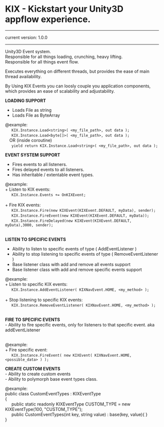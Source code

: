 # KIX - Kickstart your Unity3D appflow experience.
  ------------------------------------------------------------------------------
 current version: 1.0.0
<br />

   ------------------------------------------------------------------------------
   Unity3D Event system.<br />
   Responsible for all things loading, crunching, heavy lifting.<br />
   Responsible for all things event flow.
  
   Executes everything on different threads, but provides the ease
   of main thread availability.
  
   By Using KIX Events you can loosly couple you application components,
   which provides an ease of scalability and adjustability.
 
 
**LOADING SUPPORT**
   - Loads File as string
   - Loads File as ByteArray
  
 
   @example:<br />
   &ensp;&ensp;&ensp;```KIX.Instance.Load<string>( <my_file_path>, out data );```<br />
   &ensp;&ensp;&ensp;```KIX.Instance.Load<byte[]>( <my_file_path>, out data );```<br />
   &ensp;&ensp;OR (inside coroutine)<br />
   &ensp;&ensp;&ensp;```yield return KIX.Instance.Load<string>( <my_file_path>, out data );```<br />
 
**EVENT SYSTEM SUPPORT**
   - Fires events to all listeners.
   - Fires delayed events to all listeners.
   - Has inheritable / extentable event types.
  
  @example:<br />
    + Listen to KIX events:<br />
   &ensp;&ensp;&ensp;```KIX.Instance.Events += OnKIXEvent;```<br /><br />
    + Fire KIX events:<br />
    &ensp;&ensp;&ensp;```KIX.Instance.Fire(new KIXEvent(KIXEvent.DEFAULT, myData), sender);```<br />
    &ensp;&ensp;&ensp;```KIX.Instance.FireEvent(new KIXEvent(KIXEvent.DEFAULT, myData));```<br />
    &ensp;&ensp;&ensp;```KIX.Instance.FireDelayed(new KIXEvent(KIXEvent.DEFAULT, myData),3000, sender);```<br /><br />
     
       
**LISTEN TO SPECIFIC EVENTS**
   - Ability to listen to specific events of type ( AddEventListener )
   - Ability to stop listening to specific events of type ( RemoveEventListener )
   - Base listener class with add and remove all events support
   - Base listener class with add and remove specific events support
  
   @example:<br />
    + Listen to specific KIX events:<br />
    &ensp;&ensp;&ensp;```KIX.Instance.AddEventListener( KIXNavEvent.HOME, <my_method> );```<br /><br />
    + Stop listening to specific KIX events:<br />
    &ensp;&ensp;&ensp;```KIX.Instance.RemoveEventListener( KIXNavEvent.HOME, <my_method> );```<br /><br />
  
 
**FIRE TO SPECIFIC EVENTS**<br />
    - Ability to fire specific events, only for listeners to that specific event.
      aka addEventListener<br /><br />
    
  @example:<br />
    + Fire specific event:<br />
    &ensp;&ensp;&ensp;```KIX.Instance.FireEvent( new KIXEvent( KIXNavEvent.HOME, <possible_data> ) );```
        

**CREATE CUSTOM EVENTS**<br />
    - Ability to create custom events<br />
    - Ability to polymorph base event types class.<br />
    
   @example:<br />
       public class CustomEventTypes : KIXEventType<br />
       {<br />
       &ensp;&ensp;&ensp;public static readonly KIXEventType CUSTOM_TYPE = new KIXEventType(100, "CUSTOM_TYPE");<br />
       &ensp;&ensp;&ensp;public CustomEventTypes(int key, string value) : base(key, value){ }<br />
       }<br />
